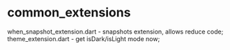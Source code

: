 # common_extensions

when_snapshot_extension.dart -  snapshots extension, allows reduce code; 
theme_extension.dart - get isDark/isLight mode now; 
